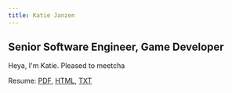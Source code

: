 ```yaml
---
title: Katie Janzen
---
```


## Senior Software Engineer, Game Developer

Heya, I'm Katie. Pleased to meetcha

Resume: [PDF](), [HTML](), [TXT]()

